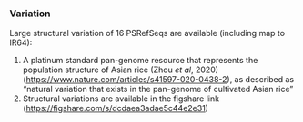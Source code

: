 ### Variation
Large structural variation of 16 PSRefSeqs are available (including map to IR64):

1. A platinum standard pan-genome resource that represents the population structure of Asian rice (Zhou *et al*, 2020)(https://www.nature.com/articles/s41597-020-0438-2), as described as “natural variation that exists in the pan-genome of cultivated Asian rice”
2. Structural variations are available in the figshare link (https://figshare.com/s/dcdaea3adae5c44e2e31)
